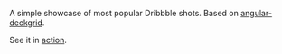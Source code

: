A simple showcase of most popular Dribbble shots.
Based on [angular-deckgrid](https://github.com/akoenig/angular-deckgrid).

See it in [action](http://embed.plnkr.co/dMJBJkDA8zUZ9Nf0A1Jt/preview).

